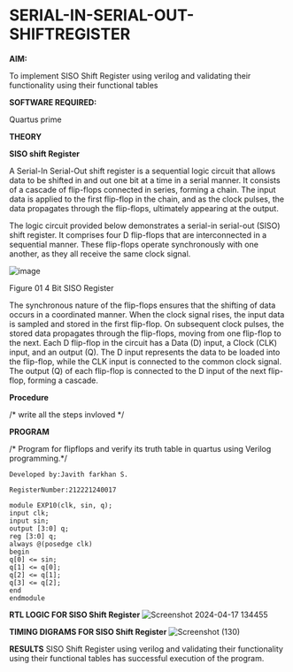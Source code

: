 # SERIAL-IN-SERIAL-OUT-SHIFTREGISTER

**AIM:**

To implement  SISO Shift Register using verilog and validating their functionality using their functional tables

**SOFTWARE REQUIRED:**

Quartus prime

**THEORY**

**SISO shift Register**

A Serial-In Serial-Out shift register is a sequential logic circuit that allows data to be shifted in and out one bit at a time in a serial manner. It consists of a cascade of flip-flops connected in series, forming a chain. The input data is applied to the first flip-flop in the chain, and as the clock pulses, the data propagates through the flip-flops, ultimately appearing at the output.

The logic circuit provided below demonstrates a serial-in serial-out (SISO) shift register. It comprises four D flip-flops that are interconnected in a sequential manner. These flip-flops operate synchronously with one another, as they all receive the same clock signal.

![image](https://github.com/naavaneetha/SERIAL-IN-SERIAL-OUT-SHIFTREGISTER/assets/154305477/e81c4072-37f9-46c6-8145-566764b74c3a)

Figure 01 4 Bit SISO Register

The synchronous nature of the flip-flops ensures that the shifting of data occurs in a coordinated manner. When the clock signal rises, the input data is sampled and stored in the first flip-flop. On subsequent clock pulses, the stored data propagates through the flip-flops, moving from one flip-flop to the next.
Each D flip-flop in the circuit has a Data (D) input, a Clock (CLK) input, and an output (Q). The D input represents the data to be loaded into the flip-flop, while the CLK input is connected to the common clock signal. The output (Q) of each flip-flop is connected to the D input of the next flip-flop, forming a cascade.

**Procedure**

/* write all the steps invloved */

**PROGRAM**

/* Program for flipflops and verify its truth table in quartus using Verilog programming.*/


```
Developed by:Javith farkhan S.

RegisterNumber:212221240017 

module EXP10(clk, sin, q);
input clk;
input sin;
output [3:0] q;
reg [3:0] q;
always @(posedge clk)
begin
q[0] <= sin;
q[1] <= q[0];
q[2] <= q[1];
q[3] <= q[2];
end
endmodule
```
**RTL LOGIC FOR SISO Shift Register**
![Screenshot 2024-04-17 134455](https://github.com/K-Shanmugaraj/SERIAL-IN-SERIAL-OUT-SHIFTREGISTER/assets/144870425/b3244ae0-abe1-4daa-9e3e-80934d68050b)

**TIMING DIGRAMS FOR SISO Shift Register**
![Screenshot (130)](https://github.com/K-Shanmugaraj/SERIAL-IN-SERIAL-OUT-SHIFTREGISTER/assets/144870425/b80c215f-b21f-4a04-9e23-487af59cbbce)

**RESULTS**
SISO Shift Register using verilog and validating their functionality using their functional tables has successful execution of the program.
